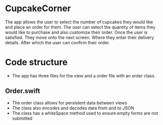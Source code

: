 # CupcakeCorner
The app allows the user to select the number of cupcakes they would like 
and place an order for them. The user can select the quantity of items 
they would like to purchase and also customize their order. Once the
user is satisfied. They move onto the next screen. Where they enter
their delivery details. After which the user can confirm their order.

# Code structure
- The app has three files for the view and a order file with an order class.

## Order.swift

- The order class allows for persistent data between views
- The class also encodes and decodes data from and to JSON
- The class has a whiteSpace method used to ensure empty forms are not submitted
